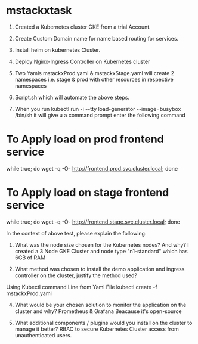 # mstackxtask
1. Created a Kubernetes cluster GKE from a trial Account.

2. Create Custom Domain name for name based routing for services. 

3. Install helm on kubernetes Cluster.

4. Deploy Nginx-Ingress Controller on Kubernetes cluster
 
5. Two Yamls mstackxProd.yaml & mstackxStage.yaml will create 2 namespaces i.e. stage & prod with other resources in respective namespaces

6. Script.sh which will automate the above steps.

7. When you run kubectl run -i --tty load-generator --image=busybox /bin/sh it will give u a command prompt enter the following command

# To Apply load on prod frontend service
while true; do wget -q -O- http://frontend.prod.svc.cluster.local; done   

# To Apply load on stage frontend service

while true; do wget -q -O- http://frontend.stage.svc.cluster.local; done

In the context of above test, please explain the following:

1. What was the node size chosen for the Kubernetes nodes? And why?
I created a 3 Node GKE Cluster and node type "n1-standard" which has 6GB of RAM 

2. What method was chosen to install the demo application and ingress controller on the cluster, justify the method used?

Using Kubectl command Line from Yaml File
kubectl create -f mstackxProd.yaml

4. What would be your chosen solution to monitor the application on the cluster and why?
Prometheus & Grafana Beacause it's open-source

5. What additional components / plugins would you install on the cluster to manage it better?
RBAC to secure Kubernetes Cluster access from unauthenticated users.
